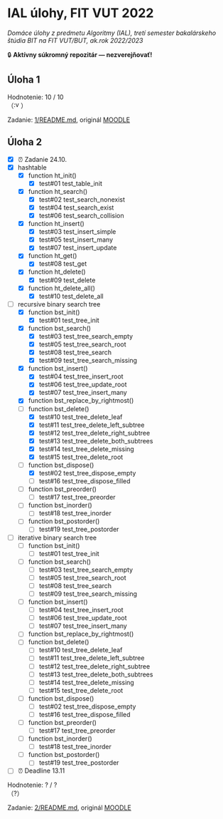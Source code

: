 # IAL úlohy, FIT VUT 2022

*Domáce úlohy z predmetu Algoritmy (IAL), tretí semester bakalárskeho štúdia BIT na FIT VUT/BUT, ak.rok 2022/2023*

🔒 **Aktívny súkromný repozitár — nezverejňovať!**

## Úloha 1

Hodnotenie: 10 / 10 <br>（<img alt=":vutez" src="https://cdn.discordapp.com/emojis/650288381476995102.png" height="16px" />）

Zadanie: [1/README.md](1/README.md), originál [MOODLE](https://moodle.vut.cz/mod/folder/view.php?id=249030)

## Úloha 2

- [X] ⏰ Zadanie 24.10.
- [X] hashtable
  - [X] function ht_init()
    - [X] test#01 test_table_init
  - [X] function ht_search()
    - [X] test#02 test_search_nonexist
    - [X] test#04 test_search_exist
    - [X] test#06 test_search_collision
  - [X] function ht_insert()
    - [X] test#03 test_insert_simple
    - [X] test#05 test_insert_many
    - [X] test#07 test_insert_update
  - [X] function ht_get()
    - [X] test#08 test_get
  - [X] function ht_delete()
    - [X] test#09 test_delete
  - [X] function ht_delete_all()
    - [X] test#10 test_delete_all
- [ ] recursive binary search tree
  - [X] function bst_init()
    - [X] test#01 test_tree_init
  - [X] function bst_search()
    - [X] test#03 test_tree_search_empty
    - [X] test#05 test_tree_search_root
    - [X] test#08 test_tree_search
    - [X] test#09 test_tree_search_missing
  - [X] function bst_insert()
    - [X] test#04 test_tree_insert_root
    - [X] test#06 test_tree_update_root
    - [X] test#07 test_tree_insert_many
  - [X] function bst_replace_by_rightmost()
  - [ ] function bst_delete()
    - [X] test#10 test_tree_delete_leaf
    - [X] test#11 test_tree_delete_left_subtree
    - [X] test#12 test_tree_delete_right_subtree
    - [X] test#13 test_tree_delete_both_subtrees
    - [X] test#14 test_tree_delete_missing
    - [X] test#15 test_tree_delete_root
  - [ ] function bst_dispose()
    - [X] test#02 test_tree_dispose_empty
    - [ ] test#16 test_tree_dispose_filled
  - [ ] function bst_preorder()
    - [ ] test#17 test_tree_preorder
  - [ ] function bst_inorder()
    - [ ] test#18 test_tree_inorder
  - [ ] function bst_postorder()
    - [ ] test#19 test_tree_postorder
- [ ] iterative binary search tree
  - [ ] function bst_init()
    - [ ] test#01 test_tree_init
  - [ ] function bst_search()
    - [ ] test#03 test_tree_search_empty
    - [ ] test#05 test_tree_search_root
    - [ ] test#08 test_tree_search
    - [ ] test#09 test_tree_search_missing
  - [ ] function bst_insert()
    - [ ] test#04 test_tree_insert_root
    - [ ] test#06 test_tree_update_root
    - [ ] test#07 test_tree_insert_many
  - [ ] function bst_replace_by_rightmost()
  - [ ] function bst_delete()
    - [ ] test#10 test_tree_delete_leaf
    - [ ] test#11 test_tree_delete_left_subtree
    - [ ] test#12 test_tree_delete_right_subtree
    - [ ] test#13 test_tree_delete_both_subtrees
    - [ ] test#14 test_tree_delete_missing
    - [ ] test#15 test_tree_delete_root
  - [ ] function bst_dispose()
    - [ ] test#02 test_tree_dispose_empty
    - [ ] test#16 test_tree_dispose_filled
  - [ ] function bst_preorder()
    - [ ] test#17 test_tree_preorder
  - [ ] function bst_inorder()
    - [ ] test#18 test_tree_inorder
  - [ ] function bst_postorder()
    - [ ] test#19 test_tree_postorder
- [ ] ⏰ Deadline 13.11

Hodnotenie: ? / ? <br>（?）

Zadanie: [2/README.md](2/README.md), originál [MOODLE](https://moodle.vut.cz/mod/folder/view.php?id=249031)
